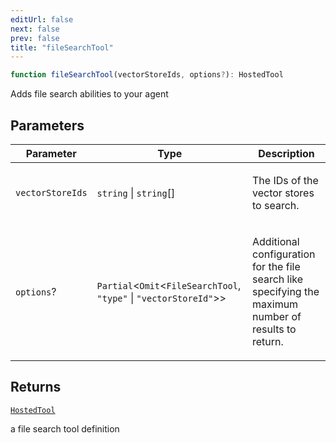 ```yaml
---
editUrl: false
next: false
prev: false
title: "fileSearchTool"
---
```


```ts
function fileSearchTool(vectorStoreIds, options?): HostedTool
```

Adds file search abilities to your agent

## Parameters

<table>
<thead>
<tr>
<th>Parameter</th>
<th>Type</th>
<th>Description</th>
</tr>
</thead>
<tbody>
<tr>
<td>

`vectorStoreIds`

</td>
<td>

`string` \| `string`[]

</td>
<td>

The IDs of the vector stores to search.

</td>
</tr>
<tr>
<td>

`options`?

</td>
<td>

`Partial`\<`Omit`\<`FileSearchTool`, `"type"` \| `"vectorStoreId"`\>\>

</td>
<td>

Additional configuration for the file search like specifying the maximum number of results to return.

</td>
</tr>
</tbody>
</table>

## Returns

[`HostedTool`](/openai-agents-js/openai/agents/type-aliases/hostedtool/)

a file search tool definition
